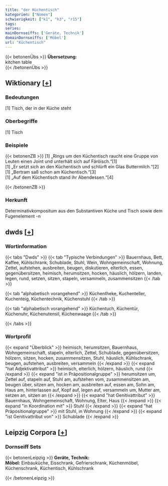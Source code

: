 ```yaml
---
title: "der Küchentisch"
kategorien: ["Nomen"]
schwierigkeit: ["k1", "h3", "r15"]
tags:
series:
mainDornseiffs: ['Geräte, Technik']
domainDornseiffs: ['Möbel']
url: "Küchentisch"
---
```


{{< betonenÜbs >}}
**Übersetzung:**  
kitchen table  
{{< /betonenÜbs >}}

## Wiktionary [[+](https://de.wiktionary.org/wiki/Küchentisch)]

### Bedeutungen
[1] Tisch, der in der Küche steht  

### Oberbegriffe
[1] Tisch  

### Beispiele
{{< betonenZB >}}
[1] „Rings um den Küchentisch raucht eine Gruppe von Leuten einen Joint und unterhält sich auf Färöisch.“[1]  
[1] „Er setzt sich an den Küchentisch und schlürft ein Glas Buttermilch.“[2]  
[1] „Bertram saß schon am Küchentisch.“[3]  
[1] „Auf dem Küchentisch stand ihr Abendessen.“[4]  

{{< /betonenZB >}}
### Herkunft
Determinativkompositum aus den Substantiven Küche und Tisch sowie dem Fugenelement -n  



## dwds [[+](https://www.dwds.de/wb/Küchentisch)]

### Wortinformation
{{< tabs "Dwds" >}}
{{< tab "Typische Verbindungen" >}}
Bauernhaus, Bett, Kaffee, Kühlschrank, Schublade, Stuhl, Wein, Wohngemeinschaft, Wohnung, Zettel, aufstehen, ausbreiten, beugen, diskutieren, elterlich, essen, gegenübersitzen, heimisch, herumsitzen, hocken, häuslich, hölzern, landen, legen, rund, setzen, sitzen, stapeln, versammeln, zusammensitzen
{{< /tab >}}

{{< tab "alphabetisch vorangehend" >}}
Küchentheke, Kuchenteller, Kuchenteig, Küchentechnik, Küchenstuhl
{{< /tab >}}

{{< tab "alphabetisch vorangehend" >}}
Küchentuch, Küchentür, Küchenuhr, Küchenutensil, Küchenwaage
{{< /tab >}}

{{< /tabs >}}

### Wortprofil
{{< expand "Überblick" >}} heimisch, herumsitzen, Bauernhaus, Wohngemeinschaft, stapeln, elterlich, Zettel, Schublade, gegenübersitzen, hölzern, sitzen, hocken, zusammensitzen, Stuhl, häuslich, Kühlschrank, beugen, aufstehen, ausbreiten, versammeln {{< /expand >}}
{{< expand "hat Adjektivattribut" >}} heimisch, elterlich, hölzern, häuslich, rund {{< /expand >}}
{{< expand "ist in Präpositionalgruppe" >}} herumsitzen um, Zettel auf, stapeln auf, Stuhl am, aufstehen vom, zusammensitzen am, beugen über, sitzen am, hocken am, ausbreiten auf, essen am, Sohn am, Haus am, hinterlassen auf, Kopf auf, legen auf, versammeln um, Mutter am, setzen an, sitzen an {{< /expand >}}
{{< expand "hat Genitivattribut" >}} Bauernhaus, Wohngemeinschaft, Wohnung, Elter, Haus {{< /expand >}}
{{< expand "in Koordination mit" >}} Stuhl {{< /expand >}}
{{< expand "hat Präpositionalgruppe" >}} mit Stuhl, in Wohnung {{< /expand >}}
{{< expand "ist Genitivattribut von" >}} Schublade {{< /expand >}}

## Leipzig Corpora [[+](https://corpora.uni-leipzig.de/en/res?word=Küchentisch&corpusId=deu_newscrawl-public_2018)]

### Dornseiff Sets
{{< betonenLeipzig >}}
**Geräte, Technik:**  
**Möbel:** Einbauküche, Eisschrank, Gefrierschrank, Küchenmöbel, Küchenschrank, Küchentisch, Kühlschrank  

{{< /betonenLeipzig >}}
